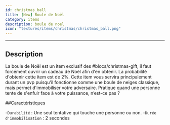 ```yaml
---
id: christmas_ball
title: [New] Boule de Noël
category: items
description: boule de noel
icon: "textures/items/christmas/christmas_ball.png"
---
```

___
## Description

La boule de Noël est un item exclusif des #blocs/christmas-gift, il faut forcément ouvrir un cadeau de Noël afin d'en obtenir. La probabilité d'obtenir cette item est de 2%. 
Cette item vous servira principalement durant un pvp puisqu'il fonctionne comme une boule de neiges classique, mais permet d'immobiliser votre adversaire. Pratique quand une personne tente de s'enfuir face à votre puissance, n’est-ce pas ?

##Caractéristiques 

-``Durabilité`` : Une seul tentative qui touche une personne ou non.
-``Durée d'immobilisation`` : 2 secondes
